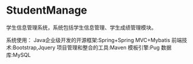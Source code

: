 # StudentManage
学生信息管理系统，系统包括学生信息管理、学生成绩管理模块。

系统使用：
Java企业级开发的开源框架:Spring+Spring MVC+Mybatis
前端技术:Bootstrap,Jquery
项目管理和整合的工具:Maven
模板引擎:Pug
数据库:MySQL